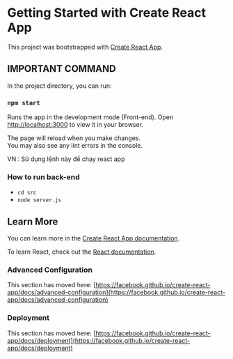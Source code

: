 # Getting Started with Create React App

This project was bootstrapped with [Create React App](https://github.com/facebook/create-react-app).

## IMPORTANT COMMAND

In the project directory, you can run:

### `npm start`

Runs the app in the development mode (Front-end).
Open [http://localhost:3000](http://localhost:3000) to view it in your browser.

The page will reload when you make changes.\
You may also see any lint errors in the console.

VN : Sử dụng lệnh này để chạy react app

### How to run back-end
 - `cd src`
 - `node server.js`

## Learn More

You can learn more in the [Create React App documentation](https://facebook.github.io/create-react-app/docs/getting-started).

To learn React, check out the [React documentation](https://reactjs.org/).

### Advanced Configuration

This section has moved here: [https://facebook.github.io/create-react-app/docs/advanced-configuration](https://facebook.github.io/create-react-app/docs/advanced-configuration)

### Deployment

This section has moved here: [https://facebook.github.io/create-react-app/docs/deployment](https://facebook.github.io/create-react-app/docs/deployment)
